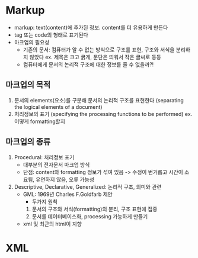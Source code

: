 # Markup  
- markup: text(content)에 추가된 정보. content를 더 유용하게 만든다  
- tag 또는 code의 형태로 표기된다   
- 마크업의 필요성    
    - 기존의 문서: 컴퓨터가 알 수 없는 방식으로 구조를 표현, 구조와 서식을 분리하지 않았다 ex. 제목은 크고 굵게, 문단은 띄워서 작은 글씨로 등등  
    - 컴퓨터에게 문서의 논리적 구조에 대한 정보를 줄 수 없을까?!

## 마크업의 목적  
1. 문서의 elements(요소)를 구분해 문서의 논리적 구조를 표현한다 (separating the logical elements of a document)  
2. 처리정보의 표기 (specifying the processing functions to be performed) ex. 어떻게 formatting할지  

## 마크업의 종류  
1. Procedural: 처리정보 표기  
    - 대부분의 전자문서 마크업 방식  
    - 단점: content와 formatting 정보가 섞여 있음 -> 수정이 번거롭고 시간이 소요됨, 유연하지 않음, 오류 가능성
2. Descriptive, Declarative, Generalized: 논리적 구조, 의미와 관련  
    - GML: 1969년 Charles F.Goldfarb 제안  
        - 두가지 원칙
        1. 문서의 구조와 서식(formatting)의 분리, 구조 표현에 집중  
        2. 문서를 데이터베이스화, processing 가능하게 만들기  
    - xml 및 최근의 html이 지향  

# XML  
